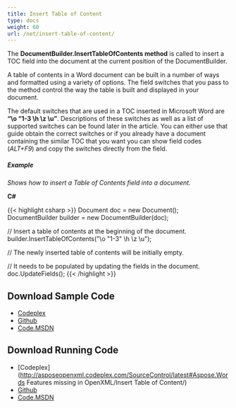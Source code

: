 ```yaml
---
title: Insert Table of Content
type: docs
weight: 60
url: /net/insert-table-of-content/
---
```


The **DocumentBuilder.InsertTableOfContents method** is called to insert a TOC field into the document at the current position of the DocumentBuilder.

A table of contents in a Word document can be built in a number of ways and formatted using a variety of options. The field switches that you pass to the method control the way the table is built and displayed in your document.

The default switches that are used in a TOC inserted in Microsoft Word are **“\o “1-3 \h \z \u”**. Descriptions of these switches as well as a list of supported switches can be found later in the article. You can either use that guide obtain the correct switches or if you already have a document containing the similar TOC that you want you can show field codes (*ALT+F9*) and copy the switches directly from the field.

##### **Example**

*Shows how to insert a Table of Contents field into a document.*

**C#**

{{< highlight csharp >}}
Document doc = new Document();
DocumentBuilder builder = new DocumentBuilder(doc);

// Insert a table of contents at the beginning of the document.
builder.InsertTableOfContents("\\o \"1-3\" \\h \\z \\u");

// The newly inserted table of contents will be initially empty.

// It needs to be populated by updating the fields in the document.
doc.UpdateFields();
{{< /highlight >}}

## **Download Sample Code**

- [Codeplex](https://asposeopenxml.codeplex.com/releases/view/617779)
- [Github](https://github.com/aspose-words/Aspose.Words-for-.NET/releases/tag/MissingFeaturesofOpenXMLWordsv1.1)
- [Code.MSDN](https://code.msdn.microsoft.com/Missing-Features-in-6a2c882b)

## **Download Running Code**

- [Codeplex](http://asposeopenxml.codeplex.com/SourceControl/latest#Aspose.Words Features missing in OpenXML/Insert Table of Content/)
- [Github](https://github.com/aspose-words/Aspose.Words-for-.NET/tree/master/Plugins/Aspose.Words%20Vs%20OpenXML%20Words/OpenXMLMissingFeatures/Insert%20Table%20of%20Content)
- [Code.MSDN](https://code.msdn.microsoft.com/Missing-Features-in-6a2c882b/view/SourceCode#content)
